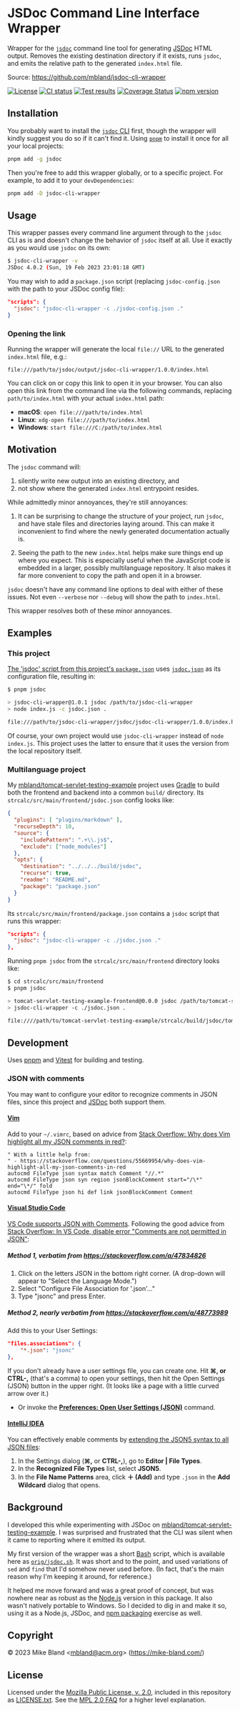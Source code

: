 # JSDoc Command Line Interface Wrapper

 Wrapper for the [`jsdoc`][cli] command line tool for generating [JSDoc][] HTML
 output. Removes the existing destination directory if it exists, runs `jsdoc`,
 and emits the relative path to the generated `index.html` file.

Source: <https://github.com/mbland/jsdoc-cli-wrapper>

[![License](https://img.shields.io/github/license/mbland/jsdoc-cli-wrapper.svg)](https://github.com/mbland/jsdoc-cli-wrapper/blob/main/LICENSE.txt)
[![CI status](https://github.com/mbland/jsdoc-cli-wrapper/actions/workflows/run-tests.yaml/badge.svg)](https://github.com/mbland/jsdoc-cli-wrapper/actions/workflows/run-tests.yaml?branch=main)
[![Test results](https://github.com/mbland/jsdoc-cli-wrapper/actions/workflows/publish-test-results.yaml/badge.svg)](https://github.com/mbland/jsdoc-cli-wrapper/actions/workflows/publish-test-results.yaml?branch=main)
[![Coverage Status](https://coveralls.io/repos/github/mbland/jsdoc-cli-wrapper/badge.svg?branch=main)][coveralls-jsdw]
[![npm version](https://badge.fury.io/js/jsdoc-cli-wrapper.svg)][npm-jsdw]

## Installation

You probably want to install the [`jsdoc` CLI][cli] first, though the wrapper will
kindly suggest you do so if it can't find it. Using [`pnpm`][pnpm] to install it
once for all your local projects:

```sh
pnpm add -g jsdoc
```

Then you're free to add this wrapper globally, or to a specific project. For
example, to add it to your `devDependencies`:

```sh
pnpm add -D jsdoc-cli-wrapper
```

## Usage

This wrapper passes every command line argument through to the `jsdoc` CLI as is
and doesn't change the behavior of `jsdoc` itself at all. Use it exactly as you
would use `jsdoc` on its own:

```sh
$ jsdoc-cli-wrapper -v
JSDoc 4.0.2 (Sun, 19 Feb 2023 23:01:18 GMT)
```

You may wish to add a `package.json` script (replacing `jsdoc-config.json` with
the path to your JSDoc config file):

```json
"scripts": {
  "jsdoc": "jsdoc-cli-wrapper -c ./jsdoc-config.json ."
}
```

### Opening the link

Running the wrapper will generate the local `file://` URL to the generated
`index.html` file, e.g.:

```text
file:///path/to/jsdoc/output/jsdoc-cli-wrapper/1.0.0/index.html
```

You can click on or copy this link to open it in your browser. You can also open
this link from the command line via the following commands, replacing
`path/to/index.html` with your actual `index.html` path:

- **macOS**: `open file:///path/to/index.html`
- **Linux**: `xdg-open file:///path/to/index.html`
- **Windows**: `start file:///C:/path/to/index.html`

## Motivation

The `jsdoc` command will:

1. silently write new output into an existing directory, and
2. not show where the generated `index.html` entrypoint resides.

While admittedly minor annoyances, they're still annoyances:

1. It can be surprising to change the structure of your project, run `jsdoc`,
   and have stale files and directories laying around. This can make it
   inconvenient to find where the newly generated documentation actually is.

2. Seeing the path to the new `index.html` helps make sure things end up where
   you expect. This is especially useful when the JavaScript code is embedded in
   a larger, possibly multilanguage repository. It also makes it far more
   convenient to copy the path and open it in a browser.

`jsdoc` doesn't have any command line options to deal with either of these
issues. Not even `--verbose` nor `--debug` will show the path to `index.html`.

This wrapper resolves both of these minor annoyances.

## Examples

### This project

[The 'jsdoc' script from this project's `package.json`](./package.json) uses
[`jsdoc.json`](./jsdoc.json) as its configuration file, resulting in:

```sh
$ pnpm jsdoc

> jsdoc-cli-wrapper@1.0.1 jsdoc /path/to/jsdoc-cli-wrapper
> node index.js -c jsdoc.json .

file:///path/to/jsdoc-cli-wrapper/jsdoc/jsdoc-cli-wrapper/1.0.0/index.html
```

Of course, your own project would use `jsdoc-cli-wrapper` instead of `node
index.js`. This project uses the latter to ensure that it uses the version from
the local repository itself.

### Multilanguage project

My [mbland/tomcat-servlet-testing-example][] project uses [Gradle][] to build
both the frontend and backend into a common `build/` directory. Its
`strcalc/src/main/frontend/jsdoc.json` config looks like:

```json
{
  "plugins": [ "plugins/markdown" ],
  "recurseDepth": 10,
  "source": {
    "includePattern": ".+\\.js$",
    "exclude": ["node_modules"]
  },
  "opts": {
    "destination": "../../../build/jsdoc",
    "recurse": true,
    "readme": "README.md",
    "package": "package.json"
  }
}
```

Its `strcalc/src/main/frontend/package.json` contains a `jsdoc` script that runs
this wrapper:

```json
"scripts": {
  "jsdoc": "jsdoc-cli-wrapper -c ./jsdoc.json ."
},
```

Running `pnpm jsdoc` from the `strcalc/src/main/frontend` directory looks like:

```sh
$ cd strcalc/src/main/frontend
$ pnpm jsdoc

> tomcat-servlet-testing-example-frontend@0.0.0 jsdoc /path/to/tomcat-servlet-testing-example/strcalc/src/main/frontend
> jsdoc-cli-wrapper -c ./jsdoc.json .

file:////path/to/tomcat-servlet-testing-example/strcalc/build/jsdoc/tomcat-servlet-testing-example-frontend/0.0.0/index.html
```

## Development

Uses [pnpm][] and [Vitest][] for building and testing.

### JSON with comments

You may want to configure your editor to recognize comments in JSON files, since
this project and [JSDoc][] both support them.

#### [Vim][]

Add to your `~/.vimrc`, based on advice from [Stack Overflow: Why does Vim
highlight all my JSON comments in red?][so-vim]:

```vim
" With a little help from:
" - https://stackoverflow.com/questions/55669954/why-does-vim-highlight-all-my-json-comments-in-red
autocmd FileType json syntax match Comment "//.*"
autocmd FileType json syn region jsonBlockComment start="/\*" end="\*/" fold
autocmd FileType json hi def link jsonBlockComment Comment
```

#### [Visual Studio Code][]

[VS Code supports JSON with Comments][vsc-jsonc]. Following the good advice from
[Stack Overflow: In VS Code, disable error "Comments are not permitted in
JSON"][so-vsc]:

##### Method 1, verbatim from <https://stackoverflow.com/a/47834826>

1. Click on the letters JSON in the bottom right corner. (A drop-down will
   appear to "Select the Language Mode.")
2. Select "Configure File Association for '.json'..."
3. Type "jsonc" and press Enter.

##### Method 2, nearly verbatim from <https://stackoverflow.com/a/48773989>

Add this to your User Settings:

```json
"files.associations": {
    "*.json": "jsonc"
},
```

If you don't already have a user settings file, you can create one. Hit
**&#8984;, or CTRL-,** (that's a comma) to open your settings, then hit
the Open Settings (JSON) button in the upper right. (It looks like a page with a
little curved arrow over it.)

- Or invoke the **[Preferences: Open User Settings (JSON)][vsc-settings]**
  command.

#### [IntelliJ IDEA][]

You can effectively enable comments by [extending the JSON5 syntax to all JSON
files][idea-json5]:

1. In the Settings dialog (**&#8984;,** or **CTRL-,**), go to **Editor | File
   Types**.
2. In the **Recognized File Types** list, select **JSON5**.
3. In the **File Name Patterns** area, click **&#65291; (Add)** and type `.json`
   in the **Add Wildcard** dialog that opens.

## Background

I developed this while experimenting with JSDoc on
[mbland/tomcat-servlet-testing-example][]. I was surprised and frustrated that
the CLI was silent when it came to reporting where it emitted its output.

My first version of the wrapper was a short [Bash][] script, which is available
here as [`orig/jsdoc.sh`](./orig/jsdoc.sh). It was short and to the point, and
used variations of `sed` and `find` that I'd somehow never used before. (In
fact, that's the main reason why I'm keeping it around, for reference.)

It helped me move forward and was a great proof of concept, but was nowhere near
as robust as the [Node.js][] version in this package. It also wasn't natively
portable to Windows. So I decided to dig in and make it so, using it as a
Node.js, JSDoc, and [npm packaging][] exercise as well.

## Copyright

&copy; 2023 Mike Bland &lt;<mbland@acm.org>&gt; (<https://mike-bland.com/>)

## License

Licensed under the [Mozilla Public License, v. 2.0][mpl-20], included in this
repository as [LICENSE.txt](./LICENSE.txt). See the [MPL 2.0 FAQ][mpl-faq] for a
higher level explanation.

[JSDoc]: https://jsdoc.app/
[cli]: https://github.com/jsdoc/jsdoc
[coveralls-jsdw]: https://coveralls.io/github/mbland/jsdoc-cli-wrapper?branch=main
[npm-jsdw]: https://www.npmjs.com/package/jsdoc-cli-wrapper
[pnpm]: https://pnpm.io/
[mbland/tomcat-servlet-testing-example]: https://github.com/mbland/tomcat-servlet-testing-example
[Gradle]: https://gradle.org/
[Vitest]: https://vitest.dev/
[Vim]: https://www.vim.org/
[so-vim]: https://stackoverflow.com/questions/55669954/why-does-vim-highlight-all-my-json-comments-in-red
[Visual Studio Code]: https://code.visualstudio.com/
[vsc-jsonc]: https://code.visualstudio.com/Docs/languages/json#_json-with-comments
[so-vsc]: https://stackoverflow.com/questions/47834825/in-vs-code-disable-error-comments-are-not-permitted-in-json
[vsc-settings]: https://code.visualstudio.com/docs/getstarted/settings#_settingsjson
[IntelliJ IDEA]: https://www.jetbrains.com/idea/
[idea-json5]: https://www.jetbrains.com/help/idea/json.html#ws_json_choose_version_procedure
[Bash]: https://www.gnu.org/software/bash/
[Node.js]: https://nodejs.org/
[npm packaging]: https://docs.npmjs.com/packages-and-modules
[mpl-20]: https://mozilla.org/MPL/2.0/
[mpl-faq]: https://www.mozilla.org/MPL/2.0/FAQ/
